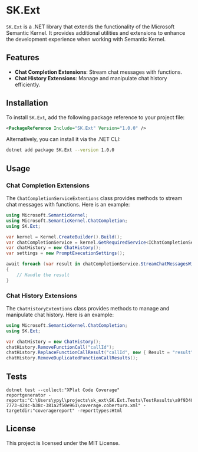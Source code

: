 # SK.Ext

`SK.Ext` is a .NET library that extends the functionality of the Microsoft Semantic Kernel. It provides additional utilities and extensions to enhance the development experience when working with Semantic Kernel.

## Features

- **Chat Completion Extensions**: Stream chat messages with functions.
- **Chat History Extensions**: Manage and manipulate chat history efficiently.

## Installation

To install `SK.Ext`, add the following package reference to your project file:

```xml
<PackageReference Include="SK.Ext" Version="1.0.0" />
```

Alternatively, you can install it via the .NET CLI:

```sh
dotnet add package SK.Ext --version 1.0.0
```

## Usage

### Chat Completion Extensions

The `ChatCompletionServiceExtentions` class provides methods to stream chat messages with functions. Here is an example:

```csharp
using Microsoft.SemanticKernel;
using Microsoft.SemanticKernel.ChatCompletion;
using SK.Ext;

var kernel = Kernel.CreateBuilder().Build();
var chatCompletionService = kernel.GetRequiredService<IChatCompletionService>();
var chatHistory = new ChatHistory();
var settings = new PromptExecutionSettings();

await foreach (var result in chatCompletionService.StreamChatMessagesWithFunctions(kernel, chatHistory, settings))
{
    // Handle the result
}
```

### Chat History Extensions

The `ChatHistoryExtentions` class provides methods to manage and manipulate chat history. Here is an example:

```csharp
using Microsoft.SemanticKernel.ChatCompletion;
using SK.Ext;

var chatHistory = new ChatHistory();
chatHistory.RemoveFunctionCall("callId");
chatHistory.ReplaceFunctionCallResult("callId", new { Result = "result" });
chatHistory.RemoveDuplicatedFunctionCallResults();
```

## Tests

```
dotnet test --collect:"XPlat Code Coverage"
reportgenerator -reports:"C:\Users\ypyl\projects\sk_ext\SK.Ext.Tests\TestResults\a9f93403-7773-424c-b38c-381a2f50e961\coverage.cobertura.xml" -targetdir:"coveragereport" -reporttypes:Html
```

## License

This project is licensed under the MIT License.
